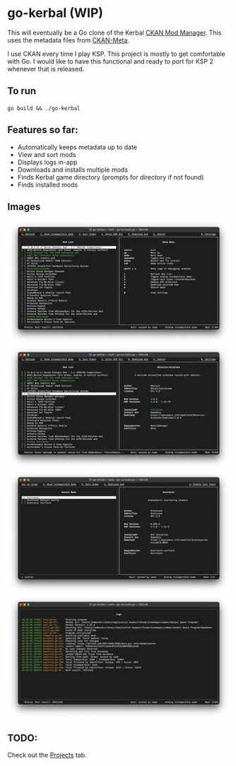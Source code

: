 # go-kerbal (WIP)
 
This will eventually be a Go clone of the Kerbal [CKAN Mod Manager](https://github.com/KSP-CKAN/CKAN). This uses the metadata files from [CKAN-Meta](https://github.com/KSP-CKAN/CKAN-meta).

I use CKAN every time I play KSP. This project is mostly to get comfortable with Go. I would like to have this functional and ready to port for KSP 2 whenever that is released.

## To run
```
go build && ./go-kerbal
```
## Features so far:
 * Automatically keeps metadata up to date
 * View and sort mods
 * Displays logs in-app
 * Downloads and installs multiple mods
 * Finds Kerbal game directory (prompts for directory if not found)
 * Finds installed mods

## Images
![Main View](https://github.com/jedwards1230/go-kerbal/blob/main/screenshots/main.png?raw=true "Main view")
![Mod Selected](https://github.com/jedwards1230/go-kerbal/blob/main/screenshots/modInfo.png?raw=true "Mod Info")
![Search View](https://github.com/jedwards1230/go-kerbal/blob/main/screenshots/search.png?raw=true "Search")
![Log View](https://github.com/jedwards1230/go-kerbal/blob/main/screenshots/logs.png?raw=true "Logs")

## TODO:
Check out the [Projects](https://github.com/jedwards1230/go-kerbal/projects/2) tab.
